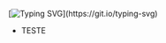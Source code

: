 <!-- ## Hello!, I am {Paulo Enrique}! 👋 -->
[![Typing SVG](https://readme-typing-svg.herokuapp.com?font=Roboto&color=6FA4FC&width=350&height=50&lines=Hello+!,+I'am+Paulo+👋+...;)](https://git.io/typing-svg)
- TESTE
<!--
**Paulo-Enrique-Santos/Paulo-Enrique-Santos** is a ✨ _special_ ✨ repository because its `README.md` (this file) appears on your GitHub profile.

Here are some ideas to get you started:

- 🔭 I’m currently working on ...
- 🌱 I’m currently learning ...
- 👯 I’m looking to collaborate on ...
- 🤔 I’m looking for help with ...
- 💬 Ask me about ...
- 📫 How to reach me: ...
- 😄 Pronouns: ...
- ⚡ Fun fact: ...
-->
